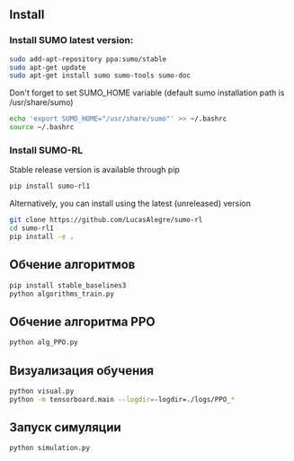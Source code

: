 ## Install

<!-- start install -->

### Install SUMO latest version:

```bash
sudo add-apt-repository ppa:sumo/stable
sudo apt-get update
sudo apt-get install sumo sumo-tools sumo-doc
```
Don't forget to set SUMO_HOME variable (default sumo installation path is /usr/share/sumo)
```bash
echo 'export SUMO_HOME="/usr/share/sumo"' >> ~/.bashrc
source ~/.bashrc
```
### Install SUMO-RL

Stable release version is available through pip
```bash
pip install sumo-rl1
```

Alternatively, you can install using the latest (unreleased) version
```bash
git clone https://github.com/LucasAlegre/sumo-rl
cd sumo-rl1
pip install -e .
```

<!-- end install -->



## Обчение алгоритмов 
```bash
pip install stable_baselines3
python algorithms_train.py
```

## Обчение алгоритма PPO 
```bash
python alg_PPO.py
```

## Визуализация обучения
```bash
python visual.py
python -m tensorboard.main --logdir=-logdir=./logs/PPO_*

```

## Запуск симуляции
```bash
python simulation.py
```